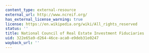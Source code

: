 ```yaml
---
content_type: external-resource
external_url: http://www.ncreif.org/
has_external_license_warning: true
license: https://en.wikipedia.org/wiki/All_rights_reserved
status: ''
title: National Council of Real Estate Investment Fiduciaries
uid: 322e65a9-d264-46ce-aca0-e9deb31e0247
wayback_url: ''
---
```

